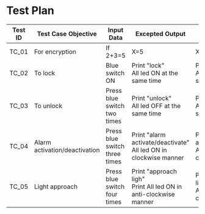 # Test Plan

| Test ID |	Test Case Objective	| Input Data |	Excepted Output |	Actual Output|
|---------|---------------------|------------|------------------|--------------|
| TC_01 |	For encryption |	If 2+3=5 |	X=5	| X=5	|
| TC_02 |	To lock	| Blue switch ON	| Print "lock" <br/> All led ON at the same time	|  Print "lock" <br/> All led ON at the same time	|
| TC_03 |	To unlock	| Press blue switch two times |	Print "unlock" <br/> All led OFF at the same time | Print "unlock" <br/>	All led OFF at the same time |
| TC_04	| Alarm activation/deactivation | Press blue switch three times |	Print "alarm activate/deactivate" <br/> All led ON in clockwise manner | Print "alarm activate/deactivate" <br/> All led ON in clockwise manner |
| TC_05 |	Light approach | 	Press blue switch four times | Print "approach ligh" <br/> Print All led ON in anti-clockwise manner	| Print "approach ligh" <br/> All led ON in anti-clockwise manner	|

